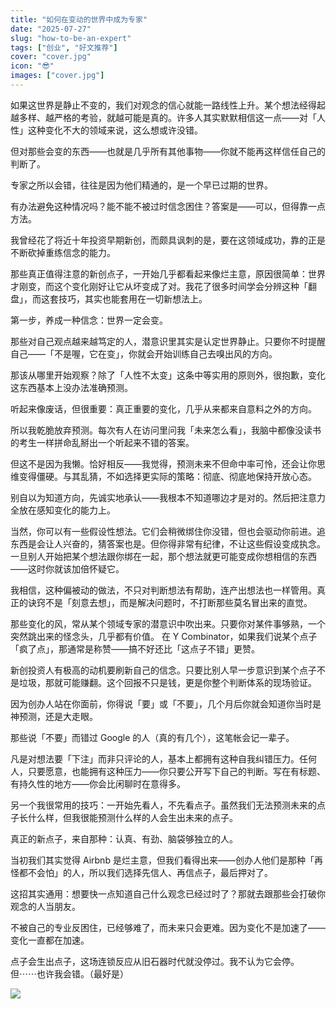 ```yaml
---
title: "如何在变动的世界中成为专家"
date: "2025-07-27"
slug: "how-to-be-an-expert"
tags: ["创业", "好文推荐"]
cover: "cover.jpg"
icon: "😎"
images: ["cover.jpg"]
---
```

如果这世界是静止不变的，我们对观念的信心就能一路线性上升。某个想法经得起越多样、越严格的考验，就越可能是真的。许多人其实默默相信这一点——对「人性」这种变化不大的领域来说，这么想或许没错。



但对那些会变的东西——也就是几乎所有其他事物——你就不能再这样信任自己的判断了。



专家之所以会错，往往是因为他们精通的，是一个早已过期的世界。



有办法避免这种情况吗？能不能不被过时信念困住？答案是——可以，但得靠一点方法。



我曾经花了将近十年投资早期新创，而颇具讽刺的是，要在这领域成功，靠的正是不断砍掉重练信念的能力。



那些真正值得注意的新创点子，一开始几乎都看起来像烂主意，原因很简单：世界才刚变，而这个变化刚好让它从坏变成了对。我花了很多时间学会分辨这种「翻盘」，而这套技巧，其实也能套用在一切新想法上。



第一步，养成一种信念：世界一定会变。



那些对自己观点越来越笃定的人，潜意识里其实是认定世界静止。只要你不时提醒自己——「不是喔，它在变」，你就会开始训练自己去嗅出风的方向。



那该从哪里开始观察？除了「人性不太变」这条中等实用的原则外，很抱歉，变化这东西基本上没办法准确预测。



听起来像废话，但很重要：真正重要的变化，几乎从来都来自意料之外的方向。



所以我乾脆放弃预测。每次有人在访问里问我「未来怎么看」，我脑中都像没读书的考生一样拼命乱掰出一个听起来不错的答案。



但这不是因为我懒。恰好相反——我觉得，预测未来不但命中率可怜，还会让你思维变得僵硬。与其乱猜，不如选择更实际的策略：彻底、彻底地保持开放心态。



别自以为知道方向，先诚实地承认——我根本不知道哪边才是对的。然后把注意力全放在感知变化的能力上。



当然，你可以有一些假设性想法。它们会稍微绑住你没错，但也会驱动你前进。追东西是会让人兴奋的，猜答案也是。但你得非常有纪律，不让这些假设变成执念。
一旦别人开始把某个想法跟你绑在一起，那个想法就更可能变成你想相信的东西——这时你就该加倍怀疑它。



我相信，这种偏被动的做法，不只对判断想法有帮助，连产出想法也一样管用。真正的诀窍不是「刻意去想」，而是解决问题时，不打断那些莫名冒出来的直觉。



那些变化的风，常从某个领域专家的潜意识中吹出来。只要你对某件事够熟，一个突然跳出来的怪念头，几乎都有价值。
在 Y Combinator，如果我们说某个点子「疯了点」，那通常是称赞——搞不好还比「这点子不错」更赞。



新创投资人有极高的动机要刷新自己的信念。只要比别人早一步意识到某个点子不是垃圾，那就可能赚翻。这个回报不只是钱，更是你整个判断体系的现场验证。



因为创办人站在你面前，你得说「要」或「不要」，几个月后你就会知道你当时是神预测，还是大走眼。



那些说「不要」而错过 Google 的人（真的有几个），这笔帐会记一辈子。



凡是对想法要「下注」而非只评论的人，基本上都拥有这种自我纠错压力。任何人，只要愿意，也能拥有这种压力——你只要公开写下自己的判断。写在有标题、有持久性的地方——你会比闲聊时在意得多。



另一个我很常用的技巧：一开始先看人，不先看点子。虽然我们无法预测未来的点子长什么样，但我很能预测什么样的人会生出未来的点子。



真正的新点子，来自那种：认真、有劲、脑袋够独立的人。



当初我们其实觉得 Airbnb 是烂主意，但我们看得出来——创办人他们是那种「再怪都不会怕」的人，所以我们选择先信人、再信点子，最后押对了。



这招其实通用：想要快一点知道自己什么观念已经过时了？那就去跟那些会打破你观念的人当朋友。



不被自己的专业反困住，已经够难了，而未来只会更难。因为变化不是加速了——变化一直都在加速。



点子会生出点子，这场连锁反应从旧石器时代就没停过。我不认为它会停。
但⋯⋯也许我会错。（最好是）




![](https://prod-files-secure.s3.us-west-2.amazonaws.com/112d0858-5090-4d34-a606-b75eb8d65fd2/46476355-9cf3-4e99-9b7a-3531bc426380/1000202064.png?X-Amz-Algorithm=AWS4-HMAC-SHA256&X-Amz-Content-Sha256=UNSIGNED-PAYLOAD&X-Amz-Credential=ASIAZI2LB4667XYFOMUT%2F20251028%2Fus-west-2%2Fs3%2Faws4_request&X-Amz-Date=20251028T065449Z&X-Amz-Expires=3600&X-Amz-Security-Token=IQoJb3JpZ2luX2VjEP7%2F%2F%2F%2F%2F%2F%2F%2F%2F%2FwEaCXVzLXdlc3QtMiJHMEUCIQCGDSx%2BIhWEWYKLRdpUTe5ce5%2FQdEwcIlLlt%2F4mpirBUAIgUTaHKvwSbNTKiGf4FK8BePDnvADpKALL9judTB9k%2F%2BkqiAQIt%2F%2F%2F%2F%2F%2F%2F%2F%2F%2F%2FARAAGgw2Mzc0MjMxODM4MDUiDEwk6PfhKXcfKyHxTyrcA0tWIQXUWsapDEBueiqpyGoFnCQjt3i%2F5CpLq8sb2IhbAP%2FQj8Qamsx9eOGFJBdLCY5HeioH%2F5RwGhP4XM%2Fg%2BFArllYgPxOlbL%2Bp8SsbwtyNMuPFJP0UhfTdzrAe%2B2dgPgRJUF79tl%2FtJJ%2BeHgs5EXSjqxBiCVXkwKWyZqOOOtZxQGd11QPhrRq39vU34YLlVgdpAgOVGFJV1lfRFMF2kM7NcTVoM%2Bf3yRSxulGoO%2FMN%2BVjF3pEpoZzzGiVawnd5ROwS%2BKmpmJ%2FlDvcBtm2VhHneEuuVnGVMU3LXXgFHKnl9637bzxYs3DOtWQZ0CE8%2BOgWjXD9DzuwbCK31ZWizEoAZ4wHG6%2BKksFzSbN0TBbybu2NlCOlM0MS5RvaHIfbMiDShbrZ0AsK4ZqN7P81rndr12h6TvpJyfX%2BdRX1ljOqJ7uz9cYvzYSLSRZjpEStPQ29gxLj5YNLiEYC%2FA6DUjtTNdtDgfEz94Uu%2BsPXcDNpN3MYjUS9IUYa%2BlJ9zPjwl6b%2F83UaxDjHGgygzwXeXhA3s0QpWceGUyzk1yI3nEYUb22ZEsnY6gpaximuBWmGuCHHHOo2u0UNOnB4cIYZTN5Crf%2BivmhXhehP7XV1rzKZMR4LoO2Anq74ov5oCMOy7gcgGOqUBauyk7kwKD8BNqEIu8XGbdQ56M4KpKnBOUaHMkT0LGYCywHRJBFmQ3ET0dSsPdqicHGQ3Ftk7aGbjm4CtK4TLtLPrQy7%2BDn8I7LfrNj9yz97BLm9sL0Yb1aobHw8ov5%2BKuvhko3STYRTgDlawu5ynCGWWWXMmzsghjEfIamZV6RKJlMTLbSXwdQkmUCM3d1lhk7jxepyjvRrx0U3cRYdEA31C0tWV&X-Amz-Signature=644d952fb83ebbcf45d88a43c15a85755789e91a1eae59780499ddae444e2420&X-Amz-SignedHeaders=host&x-amz-checksum-mode=ENABLED&x-id=GetObject)

